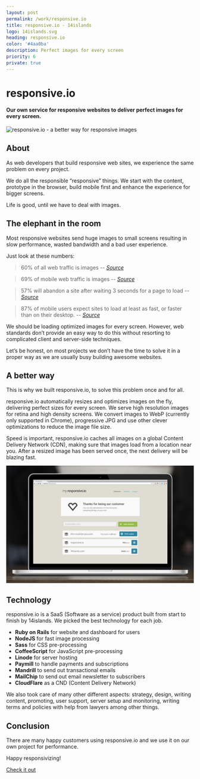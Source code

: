 ```yaml
---
layout: post
permalink: /work/responsive.io
title: responsive.io - 14islands
logo: 14islands.svg
heading: responsive.io
color: '#4aa0ba'
description: Perfect images for every screen
priority: 6
private: true
---
```


# responsive.io

#### Our own service for responsive websites to deliver perfect images for every screen.

![responsive.io - a better way for responsive images](https://dl.dropboxusercontent.com/u/56886446/Blog/responsiveio2.jpg)

## About

As web developers that build responsive web sites, we experience the same problem on every project.

We do all the responsible “responsive” things. We start with the content, prototype in the browser, build mobile first and enhance the experience for bigger screens.

Life is good, until we have to deal with images.


## The elephant in the room

Most responsive websites send huge images to small screens resulting in slow performance, wasted bandwidth and a bad user experience.

Just look at these numbers:

> 60% of all web traffic is images
> -- <cite>[Source](http://httparchive.org/interesting.php#bytesperpage)</cite>

> 69% of mobile web traffic is images
> -- <cite>[Source](http://mobile.httparchive.org/interesting.php#bytesperpage)</cite>

> 57% will abandon a site after waiting 3 seconds for a page to load
> -- <cite>[Source](http://www.radware.com/Products/FastView/?utm_source=strangeloop&utm_medium=slforward&utm_campaign=slmoving)</cite>

> 87% of mobile users expect sites to load at least as fast, or faster than on their desktop.
> -- <cite>[Source](http://www.radware.com/Products/FastView/?utm_source=strangeloop&utm_medium=slforward&utm_campaign=slmoving)</cite>

We should be loading optimized images for every screen. However, web standards don’t provide an easy way to do this without resorting to complicated client and server-side techniques.

Let’s be honest, on most projects we don’t have the time to solve it in a proper way as we are usually busy building awesome websites.

## A better way

This is why we built responsive.io, to solve this problem once and for all.

responsive.io automatically resizes and optimizes images on the fly, delivering perfect sizes for every screen. We serve high resolution images for retina and high density screens. We convert images to WebP (currently only supported in Chrome), progressive JPG and use other clever optimizations to reduce the image file size.

Speed is important, responsive.io caches all images on a global Content Delivery Network (CDN), making sure that images load from a location near you. After a resized image has been served once, the next delivery will be blazing fast.

![responsive.io Dashboard](/images/work/responsive.io/responsiveio-dashboard.jpg)


## Technology

responsive.io is a SaaS (Software as a service) product built from start to finish by 14islands. We picked the best technology for each job.

- **Ruby on Rails** for website and dashboard for users
- **NodeJS** for fast image processing
- **Sass** for CSS pre-processing
- **CoffeeScript** for JavaScript pre-processing
- **Linode** for server hosting
- **Paymill** to handle payments and subscriptions 
- **Mandrill** to send out transactional emails
- **MailChip** to send out email newsletter to subscribers
- **CloudFlare** as a CND (Content Delivery Network)

We also took care of many other different aspects: strategy, design, writing content, promoting, user support, server setup and monitoring, writing terms and policies with help from lawyers among other things.



## Conclusion

There are many happy customers using responsive.io and we use it on our own project for performance. 

Happy responsivizing!

[Check it out](http://responsive.io/)

